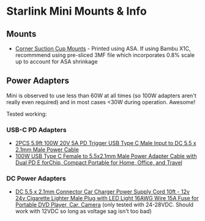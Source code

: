# Starlink Mini Mounts & Info #

## Mounts ##
- [Corner Suction Cup Mounts](suction-mounts) - Printed using ASA. If using Bambu X1C, recommmend using pre-sliced 3MF file which incorporates 0.8% scale up to account for ASA shrinkage

## Power Adapters ##

Mini is observed to use less than 60W at all times (so 100W adapters aren't really even required) and in most cases <30W during operation. Awesome!

Tested working:

### USB-C PD Adapters ###

- [2PCS 5.9ft 100W 20V 5A PD Trigger USB Type C Male Input to DC 5.5 x 2.1mm Male Power Cable](https://www.amazon.com/dp/B0BW4KNM68)
- [100W USB Type C Female to 5.5x2.1mm Male Power Adapter Cable with Dual PD E forChip, Compact Portable for Home, Office, and Travel](https://www.amazon.com/dp/B0CMRBNRNV)

### DC Power Adapters ###
- [DC 5.5 x 2.1mm Connector Car Charger Power Supply Cord 10ft - 12v 24v Cigarette Lighter Male Plug with LED Light 16AWG Wire 15A Fuse for Portable DVD Player, Car, Camera](https://www.amazon.com/dp/B098CY7K2K) (only tested with 24-28VDC. Should work with 12VDC so long as voltage sag isn't too bad)